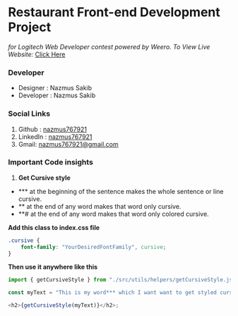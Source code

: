 # Restaurant Front-end Development Project

_for Logitech Web Developer contest powered by Weero._
_To View Live Website:_ [Click Here](https://res2rant.netlify.app)

### Developer

- Designer : Nazmus Sakib
- Developer : Nazmus Sakib

### Social Links

1. Github : [nazmus767921](#)
2. LinkedIn : [nazmus767921](https://www.linkedin.com/in/nazmus767921)
3. Gmail: nazmus767921@gmail.com

### Important Code insights

1.  **Get Cursive style**

- \*\*\* at the beginning of the sentence makes the whole sentence or line cursive.
- \*\* at the end of any word makes that word only cursive.
- \*\*# at the end of any word makes that word only colored cursive.

**Add this class to index.css file**

```css
.cursive {
	font-family: "YourDesiredFontFamily", cursive;
}
```
**Then use it anywhere like this**

```javascript
import { getCursiveStyle } from "./src/utils/helpers/getCursiveStyle.jsx";

const myText = "This is my word*** which I want want to get styled cursive"

<h2>{getCursiveStyle(myText)}</h2>;
```
